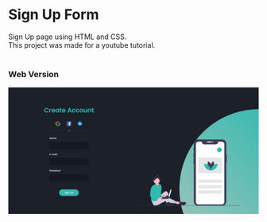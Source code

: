 # Sign Up Form

Sign Up page using HTML and CSS.<br />
This project was made for a youtube tutorial.<br /><br/>
### Web Version

<img src="layout.png" alt="Web Version"/>
